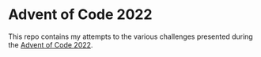 # Advent of Code 2022
This repo contains my attempts to the various challenges presented during the [Advent of Code 2022](https://adventofcode.com/2022/).